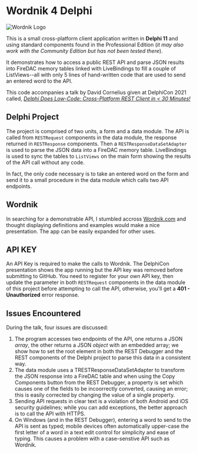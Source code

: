 # Wordnik 4 Delphi #

![Wordnik Logo](https://www.wordnik.com/img/wordnik-logo-300px.png)

This is a small cross-platform client application written in **Delphi 11** and using standard components found in the Professional Edition (*it may also work with the Community Edition but has not been tested there*).

It demonstrates how to access a public REST API and parse JSON results into FireDAC memory tables linked with LiveBindings to fill a couple of ListViews--all with only 5 lines of hand-written code that are used to send an entered word to the API.

This code accompanies a talk by David Cornelius given at DelphiCon 2021 called, *[Delphi Does Low-Code: Cross-Platform REST Client in < 30 Minutes!](https://delphicon.embarcadero.com/talks/delphi-does-low-code-cross-platform-rest-client-in-30-minutes/)*

## Delphi Project ##

The project is comprised of two units, a form and a data module. The API is called from `RESTRequest` components in the data module, the response returned in `RESTResponse` components. Then a `RESTResponseDataSetAdapter` is used to parse the JSON data into a FireDAC memory table. LiveBindings is used to sync the tables to `ListViews` on the main form showing the results of the API call without any code.

In fact, the only code necessary is to take an entered word on the form and send it to a small procedure in the data module which calls two API endpoints.

## Wordnik ##

In searching for a demonstrable API, I stumbled accross [Wordnik.com](https://wordnik.com) and thought displaying definitions and examples would make a nice presentation. The app can be easily expanded for other uses.

## API KEY ##

An API Key is required to make the calls to Wordnik. The DelphiCon presentation shows the app running but the API key was removed before submitting to GitHub. You need to register for your own API key, then update the parameter in both `RESTRequest` components in the data module of this project before attempting to call the API, otherwise, you'll get a **401 - Unauthorized** error response.

## Issues Encountered ##

During the talk, four issues are discussed:

1. The program accesses two endpoints of the API, one returns a JSON _array_, the other returns a JSON _object_ with an embedded array; we show how to set the root element in both the REST Debugger and the REST components of the Delphi project to parse this data in a consistent way.
2. The data module uses a TRESTResponseDataSetAdapter to transform the JSON response into a FireDAC table and when using the Copy Components button from the REST Debugger, a property is set which causes one of the fields to be incoorrectly converted, causing an error; this is easily corrected by changing the value of a single property.
3. Sending API requests in clear text is a violation of both Android and iOS security guidelines; while you can add exceptions, the better approach is to call the API with HTTPS.
4. On Windows (and in the REST Debugger), entering a word to send to the API is sent as typed; mobile devices often automatically upper-case the first letter of a word in a text edit control for simplicity and ease of typing. This causes a problem with a case-senstive API such as Wordnik.
